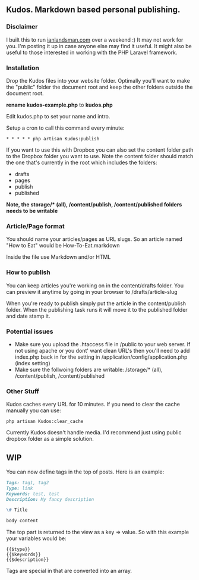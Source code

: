 ## Kudos. Markdown based personal publishing.

### Disclaimer

I built this to run [ianlandsman.com](http://ianlandsman.com) over a weekend :) It may not work for you. I'm posting it up in case anyone else may find it useful. It might also be useful to those interested in working with the PHP Laravel framework.

### Installation

Drop the Kudos files into your website folder. Optimally you'll want to make the "public" folder the document root and keep the other folders outside the document root.

**rename kudos-example.php** to **kudos.php**

Edit kudos.php to set your name and intro.

Setup a cron to call this command every minute:

    * * * * * php artisan Kudos:publish

If you want to use this with Dropbox you can also set the content folder path to the Dropbox folder you want to use. Note the content folder should match the one that's currently in the root which includes the folders:

* drafts
* pages
* publish
* published

__Note, the storage/* (all), /content/publish, /content/published folders needs to be writable__

### Article/Page format

You should name your articles/pages as URL slugs. So an article named "How to Eat" would be How-To-Eat.markdown

Inside the file use Markdown and/or HTML

### How to publish

You can keep articles you're working on in the content/drafts folder. You can preview it anytime by going in your browser to /drafts/article-slug

When you're ready to publish simply put the article in the content/publish folder. When the publishing task runs it will move it to the published folder and date stamp it.

### Potential issues

* Make sure you upload the .htaccess file in /public to your web server. If not using apache or you dont' want clean URL's then you'll need to add index.php back in for the setting in /application/config/application.php (index setting)
* Make sure the follwoing folders are writable: /storage/* (all), /content/publish, /content/published

### Other Stuff

Kudos caches every URL for 10 minutes. If you need to clear the cache manually you can use:

    php artisan Kudos:clear_cache

Currently Kudos doesn't handle media. I'd recommend just using public dropbox folder as a simple solution.

## WIP

You can now define tags in the top of posts. Here is an example:

```md
Tags: tag1, tag2
Type: link
Keywords: test, test
Description: My fancy description

\# Title

body content
```

The top part is returned to the view as a key => value. So with this example your variables would be:

	{{$type}}
	{{$keywords}}
	{{$description}}


Tags are special in that are converted into an array.